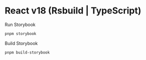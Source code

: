 # React v18 (Rsbuild | TypeScript)

Run Storybook

```bash
pnpm storybook
```

Build Storybook

```bash
pnpm build-storybook
```
